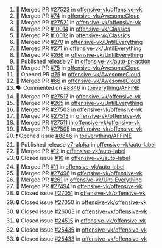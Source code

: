 <!--START_SECTION:activity-->
1. 🎉 Merged PR [#27523](https://github.com/offensive-vk/offensive-vk/pull/27523) in [offensive-vk/offensive-vk](https://github.com/offensive-vk/offensive-vk)
2. 🎉 Merged PR [#74](https://github.com/offensive-vk/AwesomeCloud/pull/74) in [offensive-vk/AwesomeCloud](https://github.com/offensive-vk/AwesomeCloud)
3. 🎉 Merged PR [#27521](https://github.com/offensive-vk/offensive-vk/pull/27521) in [offensive-vk/offensive-vk](https://github.com/offensive-vk/offensive-vk)
4. 🎉 Merged PR [#10014](https://github.com/offensive-vk/Classics/pull/10014) in [offensive-vk/Classics](https://github.com/offensive-vk/Classics)
5. 🎉 Merged PR [#10012](https://github.com/offensive-vk/Classics/pull/10012) in [offensive-vk/Classics](https://github.com/offensive-vk/Classics)
6. 🎉 Merged PR [#270](https://github.com/offensive-vk/UntilEverything/pull/270) in [offensive-vk/UntilEverything](https://github.com/offensive-vk/UntilEverything)
7. 🎉 Merged PR [#271](https://github.com/offensive-vk/UntilEverything/pull/271) in [offensive-vk/UntilEverything](https://github.com/offensive-vk/UntilEverything)
8. 🎉 Merged PR [#266](https://github.com/offensive-vk/UntilEverything/pull/266) in [offensive-vk/UntilEverything](https://github.com/offensive-vk/UntilEverything)
9. 🚀 Published release [v7](https://github.com/offensive-vk/auto-pr-action/releases/tag/v7) in [offensive-vk/auto-pr-action](https://github.com/offensive-vk/auto-pr-action)
10. 🎉 Merged PR [#75](https://github.com/offensive-vk/AwesomeCloud/pull/75) in [offensive-vk/AwesomeCloud](https://github.com/offensive-vk/AwesomeCloud)
11. 💪 Opened PR [#75](https://github.com/offensive-vk/AwesomeCloud/pull/75) in [offensive-vk/AwesomeCloud](https://github.com/offensive-vk/AwesomeCloud)
12. 🎉 Merged PR [#66](https://github.com/offensive-vk/AwesomeCloud/pull/66) in [offensive-vk/AwesomeCloud](https://github.com/offensive-vk/AwesomeCloud)
13. 🗣 Commented on [#8846](https://github.com/toeverything/AFFiNE/issues/8846#issuecomment-2490093585) in [toeverything/AFFiNE](https://github.com/toeverything/AFFiNE)
14. 🎉 Merged PR [#27517](https://github.com/offensive-vk/offensive-vk/pull/27517) in [offensive-vk/offensive-vk](https://github.com/offensive-vk/offensive-vk)
15. 🎉 Merged PR [#265](https://github.com/offensive-vk/UntilEverything/pull/265) in [offensive-vk/UntilEverything](https://github.com/offensive-vk/UntilEverything)
16. 🎉 Merged PR [#27503](https://github.com/offensive-vk/offensive-vk/pull/27503) in [offensive-vk/offensive-vk](https://github.com/offensive-vk/offensive-vk)
17. 🎉 Merged PR [#27513](https://github.com/offensive-vk/offensive-vk/pull/27513) in [offensive-vk/offensive-vk](https://github.com/offensive-vk/offensive-vk)
18. 🎉 Merged PR [#27511](https://github.com/offensive-vk/offensive-vk/pull/27511) in [offensive-vk/offensive-vk](https://github.com/offensive-vk/offensive-vk)
19. 🎉 Merged PR [#27505](https://github.com/offensive-vk/offensive-vk/pull/27505) in [offensive-vk/offensive-vk](https://github.com/offensive-vk/offensive-vk)
20. ❗ Opened issue [#8846](https://github.com/toeverything/AFFiNE/issues/8846) in [toeverything/AFFiNE](https://github.com/toeverything/AFFiNE)
21. 🚀 Published release [v7-alpha](https://github.com/offensive-vk/auto-label/releases/tag/v7-alpha) in [offensive-vk/auto-label](https://github.com/offensive-vk/auto-label)
22. 🎉 Merged PR [#12](https://github.com/offensive-vk/auto-label/pull/12) in [offensive-vk/auto-label](https://github.com/offensive-vk/auto-label)
23. 🔒 Closed issue [#10](https://github.com/offensive-vk/auto-label/issues/10) in [offensive-vk/auto-label](https://github.com/offensive-vk/auto-label)
24. 🎉 Merged PR [#11](https://github.com/offensive-vk/auto-label/pull/11) in [offensive-vk/auto-label](https://github.com/offensive-vk/auto-label)
25. 🎉 Merged PR [#27496](https://github.com/offensive-vk/offensive-vk/pull/27496) in [offensive-vk/offensive-vk](https://github.com/offensive-vk/offensive-vk)
26. 🎉 Merged PR [#261](https://github.com/offensive-vk/UntilEverything/pull/261) in [offensive-vk/UntilEverything](https://github.com/offensive-vk/UntilEverything)
27. 🎉 Merged PR [#27494](https://github.com/offensive-vk/offensive-vk/pull/27494) in [offensive-vk/offensive-vk](https://github.com/offensive-vk/offensive-vk)
28. 🔒 Closed issue [#27051](https://github.com/offensive-vk/offensive-vk/issues/27051) in [offensive-vk/offensive-vk](https://github.com/offensive-vk/offensive-vk)
29. 🔒 Closed issue [#27050](https://github.com/offensive-vk/offensive-vk/issues/27050) in [offensive-vk/offensive-vk](https://github.com/offensive-vk/offensive-vk)
30. 🔒 Closed issue [#26003](https://github.com/offensive-vk/offensive-vk/issues/26003) in [offensive-vk/offensive-vk](https://github.com/offensive-vk/offensive-vk)
31. 🔒 Closed issue [#24515](https://github.com/offensive-vk/offensive-vk/issues/24515) in [offensive-vk/offensive-vk](https://github.com/offensive-vk/offensive-vk)
32. 🔒 Closed issue [#25435](https://github.com/offensive-vk/offensive-vk/issues/25435) in [offensive-vk/offensive-vk](https://github.com/offensive-vk/offensive-vk)
33. 🔒 Closed issue [#25433](https://github.com/offensive-vk/offensive-vk/issues/25433) in [offensive-vk/offensive-vk](https://github.com/offensive-vk/offensive-vk)
<!--END_SECTION:activity-->
